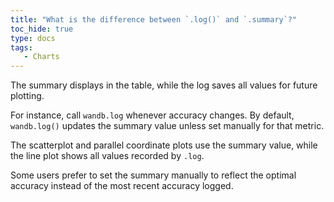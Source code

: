 ```yaml
---
title: "What is the difference between `.log()` and `.summary`?"
toc_hide: true
type: docs
tags:
   - Charts
---
```

The summary displays in the table, while the log saves all values for future plotting.

For instance, call `wandb.log` whenever accuracy changes. By default, `wandb.log()` updates the summary value unless set manually for that metric.

The scatterplot and parallel coordinate plots use the summary value, while the line plot shows all values recorded by `.log`.

Some users prefer to set the summary manually to reflect the optimal accuracy instead of the most recent accuracy logged.